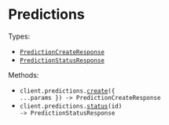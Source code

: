 # Predictions

Types:

- <code><a href="./src/resources/predictions.ts">PredictionCreateResponse</a></code>
- <code><a href="./src/resources/predictions.ts">PredictionStatusResponse</a></code>

Methods:

- <code title="post /v1/run">client.predictions.<a href="./src/resources/predictions.ts">create</a>({ ...params }) -> PredictionCreateResponse</code>
- <code title="get /v1/status/{id}">client.predictions.<a href="./src/resources/predictions.ts">status</a>(id) -> PredictionStatusResponse</code>
